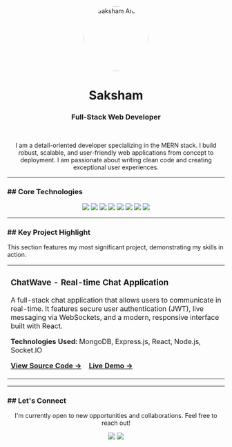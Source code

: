 <div align="center">

  <img src="https://avatars.githubusercontent.com/u/104996458?v=4" width="150" alt="Saksham Arora" style="border-radius:50%;">
  
  <h1>Saksham</h1>
  <h3>Full-Stack Web Developer</h3>
  
  <br>
  
  <p>
    I am a detail-oriented developer specializing in the MERN stack. I build robust, scalable, and user-friendly web applications from concept to deployment. I am passionate about writing clean code and creating exceptional user experiences.
  </p>

</div>

---

### ## Core Technologies

<p align="center">
<img src="https://img.shields.io/badge/JavaScript-F7DF1E?style=flat-square&logo=javascript&logoColor=black">
<img src="https://img.shields.io/badge/React-20232A?style=flat-square&logo=react&logoColor=61DAFB">
<img src="https://img.shields.io/badge/Node.js-339933?style=flat-square&logo=nodedotjs&logoColor=white">
<img src="https://img.shields.io/badge/Express-000000?style=flat-square&logo=express&logoColor=white">
<img src="https://img.shields.io/badge/MongoDB-47A248?style=flat-square&logo=mongodb&logoColor=white">
<img src="https://img.shields.io/badge/HTML5-E34F26?style=flat-square&logo=html5&logoColor=white">
<img src="https://img.shields.io/badge/CSS3-1572B6?style=flat-square&logo=css3&logoColor=white">
<img src="https://img.shields.io/badge/Tailwind_CSS-06B6D4?style=flat-square&logo=tailwindcss&logoColor=white">
</p>

---

### ## Key Project Highlight

This section features my most significant project, demonstrating my skills in action.

<table align="center" width="80%">
  <tr>
    <td>
      <h3><strong>ChatWave - Real-time Chat Application</strong></h3>
      <p>
        A full-stack chat application that allows users to communicate in real-time. It features secure user authentication (JWT), live messaging via WebSockets, and a modern, responsive interface built with React.
      </p>
      <p>
        <strong>Technologies Used:</strong> MongoDB, Express.js, React, Node.js, Socket.IO
      </p>
      <p>
        <a href="https://github.com/arora427/ChatWave" target="_blank"><b>View Source Code →</b></a>
        &nbsp;&nbsp;
        <a href="https://chatwave-0xyv.onrender.com" target="_blank"><b>Live Demo →</b></a>
      </p>
    </td>
  </tr>
</table>

---

### ## Let's Connect

<div align="center">
  <p>I'm currently open to new opportunities and collaborations. Feel free to reach out!</p>
  
  <a href="https://linkedin.com/in/saksham427"><img src="https://img.shields.io/badge/LinkedIn-0A66C2?style=for-the-badge&logo=linkedin&logoColor=white"></a>
  <a href="mailto:sakshamarora427@gmail.com"><img src="https://img.shields.io/badge/Gmail-D14836?style=for-the-badge&logo=gmail&logoColor=white"></a>
  </div>
